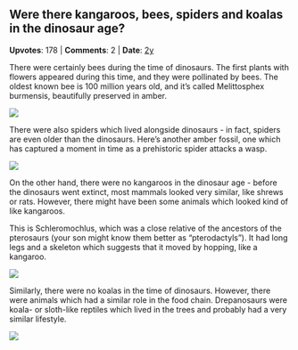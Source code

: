 ## Were there kangaroos, bees, spiders and koalas in the dinosaur age?
    
**Upvotes**: 178 | **Comments**: 2 | **Date**: [2y](https://www.quora.com/Were-there-kangaroos-bees-spiders-and-koalas-in-the-dinosaur-age/answer/Gary-Meaney)

There were certainly bees during the time of dinosaurs. The first plants with flowers appeared during this time, and they were pollinated by bees. The oldest known bee is 100 million years old, and it’s called Melittosphex burmensis, beautifully preserved in amber.

![](https://qph.fs.quoracdn.net/main-qimg-464f651cf0ed2aa0fa9fbdfc9b6b2a88-lq)

There were also spiders which lived alongside dinosaurs - in fact, spiders are even older than the dinosaurs. Here’s another amber fossil, one which has captured a moment in time as a prehistoric spider attacks a wasp.

![](https://qph.fs.quoracdn.net/main-qimg-871181f0f49d021a20749185d0cf0b76-lq)

On the other hand, there were no kangaroos in the dinosaur age - before the dinosaurs went extinct, most mammals looked very similar, like shrews or rats. However, there might have been some animals which looked kind of like kangaroos.

This is Schleromochlus, which was a close relative of the ancestors of the pterosaurs (your son might know them better as “pterodactyls”). It had long legs and a skeleton which suggests that it moved by hopping, like a kangaroo.

![](https://qph.fs.quoracdn.net/main-qimg-3807d3b6fb3dfcbfb1911ef78e993828-lq)

Similarly, there were no koalas in the time of dinosaurs. However, there were animals which had a similar role in the food chain. Drepanosaurs were koala- or sloth-like reptiles which lived in the trees and probably had a very similar lifestyle.

![](https://qph.fs.quoracdn.net/main-qimg-f186e36e192c0f800cff5c141e621382-lq)

